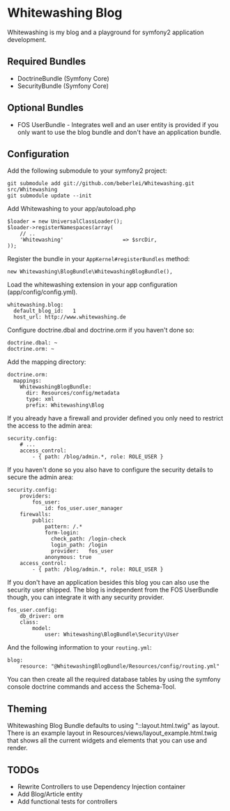 # Whitewashing Blog

Whitewashing is my blog and a playground for symfony2 application development.

## Required Bundles

* DoctrineBundle (Symfony Core)
* SecurityBundle (Symfony Core)

## Optional Bundles

* FOS UserBundle - Integrates well and an user entity is provided if you only want to use the blog bundle and don't have an application bundle.

## Configuration

Add the following submodule to your symfony2 project:

    git submodule add git://github.com/beberlei/Whitewashing.git src/Whitewashing
    git submodule update --init

Add Whitewashing to your app/autoload.php

    $loader = new UniversalClassLoader();
    $loader->registerNamespaces(array(
        // ..
        'Whitewashing'                   => $srcDir,
    ));

Register the bundle in your `AppKernel#registerBundles` method:

    new Whitewashing\BlogBundle\WhitewashingBlogBundle(),

Load the whitewashing extension in your app configuration (app/config/config.yml).

    whitewashing.blog:
      default_blog_id:   1
      host_url: http://www.whitewashing.de

Configure doctrine.dbal and doctrine.orm if you haven't done so:

    doctrine.dbal: ~
    doctrine.orm: ~

Add the mapping directory:

    doctrine.orm:
      mappings:
        WhitewashingBlogBundle:
          dir: Resources/config/metadata
          type: xml
          prefix: Whitewashing\Blog

If you already have a firewall and provider defined you only need to restrict the access
to the admin area:

    security.config:
        # ...
        access_control:
            - { path: /blog/admin.*, role: ROLE_USER }

If you haven't done so you also have to configure the security details to secure
the admin area:

    security.config:
        providers:
            fos_user:
                id: fos_user.user_manager
        firewalls:
            public:
                pattern: /.*
                form-login:
                  check_path: /login-check
                  login_path: /login
                  provider:   fos_user
                anonymous: true
        access_control:
            - { path: /blog/admin.*, role: ROLE_USER }

If you don't have an application besides this blog you can also use the security user shipped.
The blog is independent from the FOS UserBundle though, you can integrate it with any security provider.

    fos_user.config:
        db_driver: orm
        class:
            model:
                user: Whitewashing\BlogBundle\Security\User

And the following information to your `routing.yml`:

    blog:
        resource: "@WhitewashingBlogBundle/Resources/config/routing.yml"

You can then create all the required database tables by using the symfony console doctrine commands
and access the Schema-Tool.

## Theming

Whitewashing Blog Bundle defaults to using "::layout.html.twig" as layout. There is an example
layout in Resources/views/layout_example.html.twig that shows all the current widgets and elements
that you can use and render.

## TODOs

* Rewrite Controllers to use Dependency Injection container
* Add Blog/Article entity
* Add functional tests for controllers